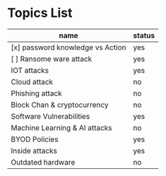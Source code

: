 # Topics List
name | status
---| ----
[x] password knowledge vs Action  | yes 
[ ] Ransome ware attack  | yes
IOT attacks     | yes 
Cloud attack  | no
Phishing attack | no 
Block Chan & cryptocurrency | no 
Software Vulnerabilities | yes
Machine Learning & AI attacks | no
BYOD Policies  | yes
Inside attacks | yes
Outdated hardware | no 



